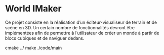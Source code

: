 # World IMaker

Ce projet consiste en la réalisation d’un éditeur-visualiseur de terrain et de scène en 3D. Un certain nombre de fonctionnalités devront être implémentées afin de permettre à l’utilisateur de créer un monde à partir de blocs cubiques et de naviguer dedans.

cmake ../
make
./code/main
